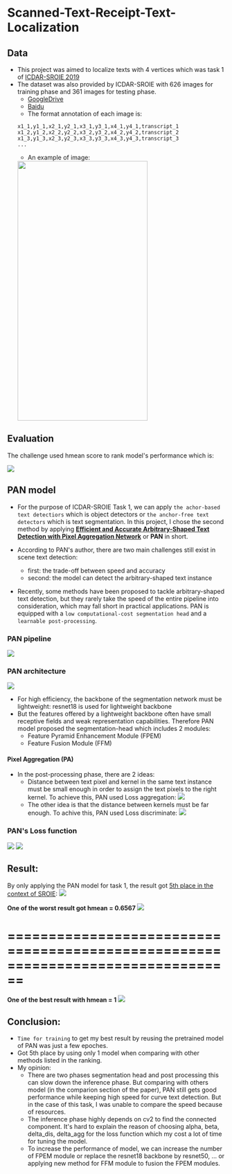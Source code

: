 # Scanned-Text-Receipt-Text-Localization

## Data
- This project was aimed to localize texts with 4 vertices which was task 1 of [ICDAR-SROIE 2019](https://rrc.cvc.uab.es/?ch=13&com=introduction)
- The dataset was also provided by ICDAR-SROIE with 626 images for training phase and 361 images for testing phase.
	- [GoogleDrive](https://drive.google.com/open?id=1ShItNWXyiY1tFDM5W02bceHuJjyeeJl2)
	- [Baidu](https://pan.baidu.com/s/1a57eKCSq8SV8Njz8-jO4Ww#list/path=%2FSROIE2019&parentPath=%2F)
	- The format annotation of each image is:
	```
	x1_1,y1_1,x2_1,y2_1,x3_1,y3_1,x4_1,y4_1,transcript_1
	x1_2,y1_2,x2_2,y2_2,x3_2,y3_2,x4_2,y4_2,transcript_2
	x1_3,y1_3,x2_3,y2_3,x3_3,y3_3,x4_3,y4_3,transcript_3
	...
	```
	- An example of image:
	<img width="300" height="600" src="./assets/6567.jpg">	

## Evaluation
The challenge used hmean score to rank model's performance which is: 

<img src="./assets/hmean_gif.latex.gif">

## PAN model

- For the purpose of ICDAR-SROIE Task 1, we can apply `the achor-based text detectiors` which is object detectors or `the anchor-free text detectors` which is text segmentation. In this project, I chose the second method by applying **[Efficient and Accurate Arbitrary-Shaped Text Detection with Pixel Aggregation Network](https://arxiv.org/abs/1908.05900)** or **PAN** in short.

- According to PAN's author, there are two main challenges still exist in scene text detection:
	- first: the trade-off between speed and accuracy 
	- second: the model can detect the arbitrary-shaped text instance

- Recently, some methods have been proposed to tackle arbitrary-shaped text detection, but they rarely take the speed of the entire pipeline into consideration, which may fall short in practical applications. PAN is equipped with a `low computational-cost segmentation head` and a `learnable post-processing`.
	

### PAN pipeline
<img src="./assets/PAN's_pipeline.png">

### PAN architecture

<img src="./assets/PAN_architecture.png">

- For high efficiency, the backbone of the segmentation network must be lightweight: resnet18 is used for lightweight backbone
- But the features offered by a lightweight backbone often have small receptive fields and weak representation capabilities. Therefore PAN model proposed the segmentation-head which includes 2 modules:
	- Feature Pyramid Enhancement Module (FPEM)
	- Feature Fusion Module (FFM)


#### Pixel Aggregation (PA)

- In the post-processing phase, there are 2 ideas:
	- Distance between text pixel and kernel in the same text instance must be small enough in order to assign the text pixels to the right kernel. To achieve this, PAN used Loss aggregation: <img src="./assets/Lagg_gif.latex.gif">
	- The other idea is that the distance between kernels must be far enough. To achive this, PAN used Loss discriminate: <img src="./assets/Ldis_gif.latex.gif">		

### PAN's Loss function

<img src="./assets/Lall_gif.latex.gif">
<img src="./assets/Lall_explain_gif.latex.gif">


## Result:

By only applying the PAN model for task 1, the result got [5th place in the context of SROIE](https://rrc.cvc.uab.es/?ch=13&com=evaluation&task=1):
<img src="./assets/5th.png">

**One of the worst result got hmean = 0.6567**
<img src="./assets/f1_6567_worst_rslt_.png">

================================================================================
================================================================================

**One of the best result with hmean = 1**
<img src="./assets/f1_100_best_rslt_.png">

## Conclusion:
- `Time for training` to get my best result by reusing the pretrained model of PAN was just a few epoches.
- Got 5th place by using only 1 model when comparing with other methods listed in the ranking.
- My opinion: 
	- There are two phases segmentation head and post processing this can slow down the inference phase. But comparing with others model (in the comparion section of the paper), PAN still gets good performance while keeping high speed for curve text detection. But in the case of this task, I was unable to compare the speed because of resources.
	- The inference phase highly depends on cv2 to find the connected component. It's hard to explain the reason of choosing alpha, beta, delta_dis, delta_agg for the loss function which my cost a lot of time for tuning the model.
	- To increase the performance of model, we can increase the number of FPEM module or replace the resnet18 backbone by resnet50, ... or applying new method for FFM module to fusion the FPEM modules.